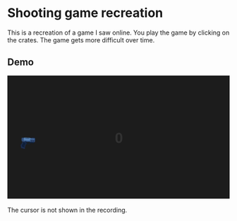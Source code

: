 # Shooting game recreation

This is a recreation of a game I saw online.
You play the game by clicking on the crates.
The game gets more difficult over time.

## Demo

<img src="demo.gif">

The cursor is not shown in the recording.
